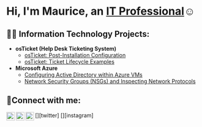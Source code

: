 <h1>Hi, I'm Maurice, an <a href="https://www.linkedin.com/in/maurice-phillipsii/">IT Professional</a>☺</h1>

<h2>👨‍💻 Information Technology Projects:</h2>

- <b>osTicket (Help Desk Ticketing System)</b>
  - [osTicket: Post-Installation Configuration](https://github.com/MauricePhillipsII/post-install-config)
  - [osTicket: Ticket Lifecycle Examples](https://github.com/MauricePhillipsII/ticket-lifecycle)
- <b>Microsoft Azure</b>
  - [Configuring  Active Directory within Azure VMs](https://github.com/MauricePhillipsII/configure-ad)
  - [Network Security Groups (NSGs) and Inspecting Network Protocols](https://github.com/MauricePhillipsII/azure-network-protocols)

<h2>🤳Connect with me:</h2>

[<img align="left" alt="Josh | Twitter" width="22px" src="https://cdn.jsdelivr.net/npm/simple-icons@v3/icons/twitter.svg" />][twitter]
[<img align="left" alt="Josh | LinkedIn" width="22px" src="https://cdn.jsdelivr.net/npm/simple-icons@v3/icons/linkedin.svg" />][linkedin]
[<img align="left" alt="Josh | Instagram" width="22px" src="https://cdn.jsdelivr.net/npm/simple-icons@v3/icons/instagram.svg" />][instagram]


[linkedin]: [https://linkedin.com/in/Josh](https://www.linkedin.com/in/maurice-phillipsii/)
